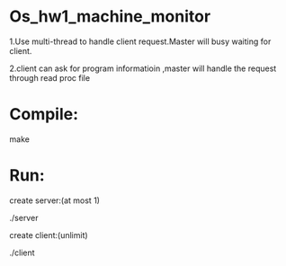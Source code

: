 # Os_hw1_machine_monitor

1.Use multi-thread to handle client request.Master will busy waiting for client.

2.client can ask for program informatioin ,master will handle the request through read proc file 

# Compile:

make

# Run:

create server:(at most 1)

./server

create client:(unlimit)

./client

